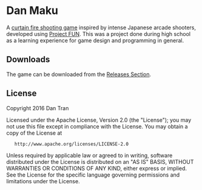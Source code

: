# Dan Maku

A [curtain fire shooting game](https://en.wikipedia.org/wiki/Shoot_'em_up) inspired by intense Japanese arcade shooters, developed using [Project FUN](https://myprojectfun.digipen.edu/mw/ProjectFUN_Editor). This was a project done during high school as a learning experience for game design and programming in general.

## Downloads

The game can be downloaded from the [Releases Section](https://github.com/Dan-Tran/Dan-Maku/releases/latest).

## License

   Copyright 2016 Dan Tran

   Licensed under the Apache License, Version 2.0 (the "License");
   you may not use this file except in compliance with the License.
   You may obtain a copy of the License at

       http://www.apache.org/licenses/LICENSE-2.0

   Unless required by applicable law or agreed to in writing, software
   distributed under the License is distributed on an "AS IS" BASIS,
   WITHOUT WARRANTIES OR CONDITIONS OF ANY KIND, either express or implied.
   See the License for the specific language governing permissions and
   limitations under the License.
